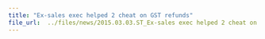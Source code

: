```yaml
---
title: "Ex-sales exec helped 2 cheat on GST refunds"
file_url:  ../files/news/2015.03.03.ST_Ex-sales exec helped 2 cheat on GST refunds.pdf
---
```

